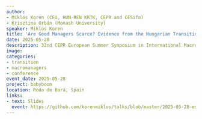 ```yaml
---
author:
- Miklós Koren (CEU, HUN-REN KRTK, CEPR and CESifo)
- Krisztina Orbán (Monash University)
speaker: Miklós Koren
title: 'Are Good Managers Scarce? Evidence from the Hungarian Transition'
date: 2025-05-28
description: 32nd CEPR European Summer Symposium in International Macroeconomics (ESSIM)
image: 
categories: 
- transition
- macromanagers
- conference
event_date: 2025-05-28
project: babyboom
location: Roda de Bará, Spain
links:
- text: Slides
  event: https://github.com/korenmiklos/talks/blob/master/2025-05-28-essim/slides30.pdf
---
```

